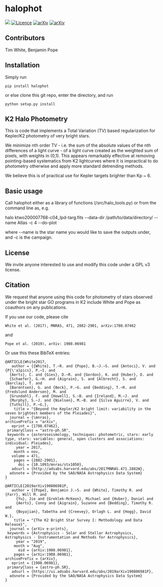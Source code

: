 # halophot
![](https://github.com/hvidy/halophot/workflows/Integration/badge.svg)
[![Licence](http://img.shields.io/badge/license-GPLv3-blue.svg?style=flat)](http://www.gnu.org/licenses/gpl-3.0.html)
[![arXiv](http://img.shields.io/badge/arXiv-1708.07462-blue.svg?style=flat)](http://arxiv.org/abs/1708.07462)
[![arXiv](http://img.shields.io/badge/arXiv-1908.06981-blue.svg?style=flat)](http://arxiv.org/abs/1908.06981)
## Contributors

Tim White, Benjamin Pope

## Installation

Simply run

`pip install halophot`

or else clone this git repo, enter the directory, and run

`python setup.py install`

## K2 Halo Photometry

This is code that implements a Total Variation (TV) based regularization for Kepler/K2 photometry of very bright stars. 

We minimize nth order TV - i.e. the sum of the absolute values of the nth differences of a light curve - of a light curve created as the weighted sum of pixels, with weights in (0,1). This appears remarkably effective at removing pointing-based systematics from K2 lightcurves where it is impractical to do photometry otherwise and apply more standard detrending methods. 

We believe this is of practical use for Kepler targets brighter than  Kp ~ 6. 

## Basic usage

Call halophot either as a library of functions (/src/halo_tools.py) or from the command line as, e.g.

halo ktwo200007768-c04_lpd-targ.fits --data-dir /path/to/data/directory/ --name Atlas -c 4 --do-plot

where --name is the star name you would like to save the outputs under, and -c is the campaign.

## License

We invite anyone interested to use and modify this code under a GPL v3 license. 

## Citation

We request that anyone using this code for photometry of stars observed under the bright star GO programs in K2 include White and Pope as coauthors on any publications.

If you use our code, please cite

    White et al. (2017), MNRAS, 471, 2882-2901, arXiv:1708.07462 

and 

    Pope et al. (2019), arXiv: 1908.06981

Or use this these BibTeX entries:

    @ARTICLE{White2017,
       author = {{White}, T.~R. and {Pope}, B.~J.~S. and {Antoci}, V. and {P{\'a}pics}, P.~I. and 
      {Aerts}, C. and {Gies}, D.~R. and {Gordon}, K. and {Huber}, D. and 
      {Schaefer}, G.~H. and {Aigrain}, S. and {Albrecht}, S. and {Barclay}, T. and 
      {Barentsen}, G. and {Beck}, P.~G. and {Bedding}, T.~R. and {Fredslund Andersen}, M. and 
      {Grundahl}, F. and {Howell}, S.~B. and {Ireland}, M.~J. and 
      {Murphy}, S.~J. and {Nielsen}, M.~B. and {Silva Aguirre}, V. and 
      {Tuthill}, P.~G.},
        title = "{Beyond the Kepler/K2 bright limit: variability in the seven brightest members of the Pleiades}",
      journal = {\mnras},
    archivePrefix = "arXiv",
       eprint = {1708.07462},
     primaryClass = "astro-ph.SR",
     keywords = {asteroseismology, techniques: photometric, stars: early type, stars: variables: general, open clusters and associations: individual: Pleiades},
         year = 2017,
        month = nov,
       volume = 471,
        pages = {2882-2901},
          doi = {10.1093/mnras/stx1050},
       adsurl = {http://adsabs.harvard.edu/abs/2017MNRAS.471.2882W},
      adsnote = {Provided by the SAO/NASA Astrophysics Data System}
    }

    @ARTICLE{2019arXiv190806981P,
       author = {{Pope}, Benjamin J.~S. and {White}, Timothy R. and {Farr}, Will M. and
         {Yu}, Jie and {Greklek-McKeon}, Michael and {Huber}, Daniel and
         {Aerts}, Conny and {Aigrain}, Suzanne and {Bedding}, Timothy R. and
         {Boyajian}, Tabetha and {Creevey}, Orlagh L. and {Hogg}, David W.},
        title = "{The K2 Bright Star Survey I: Methodology and Data Release}",
      journal = {arXiv e-prints},
     keywords = {Astrophysics - Solar and Stellar Astrophysics, Astrophysics - Instrumentation and Methods for Astrophysics},
         year = "2019",
        month = "Aug",
          eid = {arXiv:1908.06981},
        pages = {arXiv:1908.06981},
    archivePrefix = {arXiv},
       eprint = {1908.06981},
     primaryClass = {astro-ph.SR},
       adsurl = {https://ui.adsabs.harvard.edu/abs/2019arXiv190806981P},
      adsnote = {Provided by the SAO/NASA Astrophysics Data System}
    }




